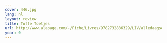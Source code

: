 ```yaml
---
cover: 446.jpg
lang: nl
layout: review
title: Toffe Toetjes
url: http://www.alapage.com/-/Fiche/Livres/9782732886329/LIV/alledaagse-toetjes-palla.htm?fulltext=toffe%20toetjes&id=230971239829580&donnee_appel=ALAPAGE
year: 0
---
```


